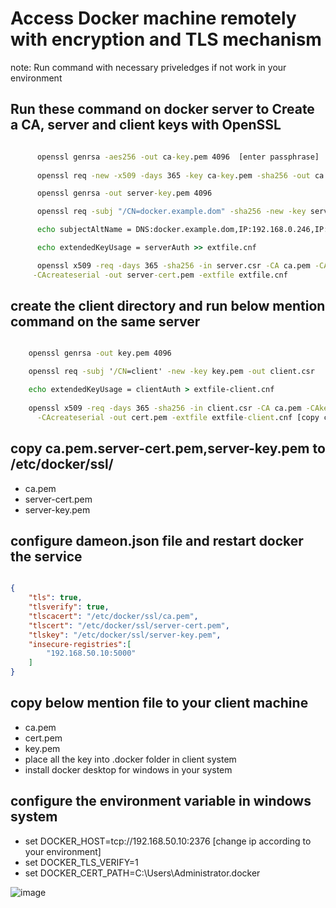 # Access Docker machine remotely with encryption and TLS mechanism #

note: Run command with necessary priveledges if not work in your environment

## Run these command on docker server to Create a CA, server and client keys with OpenSSL ##

```cmd

      openssl genrsa -aes256 -out ca-key.pem 4096  [enter passphrase]
      
      openssl req -new -x509 -days 365 -key ca-key.pem -sha256 -out ca.pem

      openssl genrsa -out server-key.pem 4096

      openssl req -subj "/CN=docker.example.dom" -sha256 -new -key server-key.pem -out server.csr

      echo subjectAltName = DNS:docker.example.dom,IP:192.168.0.246,IP:127.0.0.1 >> extfile.cnf [type youre ip address of docker server]

      echo extendedKeyUsage = serverAuth >> extfile.cnf

      openssl x509 -req -days 365 -sha256 -in server.csr -CA ca.pem -CAkey ca-key.pem  \
     -CAcreateserial -out server-cert.pem -extfile extfile.cnf

 ```

## create the client directory and run below mention command on the same server ##

```cmd

    openssl genrsa -out key.pem 4096

    openssl req -subj '/CN=client' -new -key key.pem -out client.csr

    echo extendedKeyUsage = clientAuth > extfile-client.cnf
    
    openssl x509 -req -days 365 -sha256 -in client.csr -CA ca.pem -CAkey ca-key.pem \
      -CAcreateserial -out cert.pem -extfile extfile-client.cnf [copy ca-key.pem ca.pem from previous folder]
```

## copy ca.pem.server-cert.pem,server-key.pem to  /etc/docker/ssl/ ##

- ca.pem
- server-cert.pem
- server-key.pem

## configure dameon.json file and restart docker the service ##

```json

{
    "tls": true,
    "tlsverify": true,
    "tlscacert": "/etc/docker/ssl/ca.pem",
    "tlscert": "/etc/docker/ssl/server-cert.pem",
    "tlskey": "/etc/docker/ssl/server-key.pem",   
    "insecure-registries":[
        "192.168.50.10:5000"
    ]
}

```

## copy below mention file to your client machine ##

- ca.pem
- cert.pem
- key.pem
- place all the key into .docker folder in client system
- install docker desktop for windows in your system

## configure the environment variable in windows system ##

- set DOCKER_HOST=tcp://192.168.50.10:2376 [change ip according to your environment]
- set DOCKER_TLS_VERIFY=1
- set DOCKER_CERT_PATH=C:\Users\Administrator\.docker

![image]()
